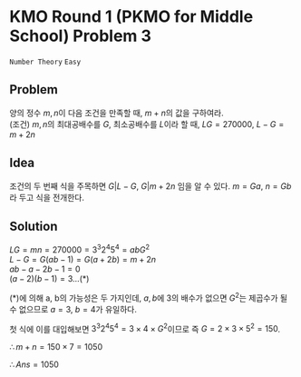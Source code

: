 # KMO Round 1 (PKMO for Middle School) Problem 3 
`Number Theory` `Easy`

Problem
---
양의 정수 $m, n$이 다음 조건을 만족할 때, $m + n$의 값을 구하여라.  
(조건) $m,n$의 최대공배수를 $G$, 최소공배수를 $L$이라 할 때, $LG = 270000$, $L - G = m + 2n$


Idea
---
조건의 두 번째 식을 주목하면 $G | L - G$, $G | m + 2n$ 임을 알 수 있다. $m = Ga$, $n = Gb$라 두고 식을 전개한다.


Solution
---
$LG = mn = 270000 = 3^3 2^4 5^4 = abG^2$  
$L - G = G(ab - 1) = G(a + 2b) = m + 2n$  
$ab - a - 2b - 1 = 0$  
$(a - 2)(b - 1) = 3 \dots (*)$ 

(*)에 의해 a, b의 가능성은 두 가지인데, $a,b$에 3의 배수가 없으면 $G^2$는 제곱수가 될 수 없으므로 $a = 3$, $b = 4$가 유일하다.

첫 식에 이를 대입해보면 $3^3 2^4 5^4 = 3 \times 4 \times G^2$이므로 즉 $G = 2 \times 3 \times 5^2 = 150$.

$\therefore m+n = 150 \times 7 = 1050$

$\therefore Ans = 1050$